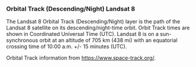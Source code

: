 ### Orbital Track (Descending/Night) Landsat 8
The Landsat 8 Orbital Track (Descending/Night) layer is the path of the Landsat 8 satellite on its descending/night-time orbit. Orbit Track times are shown in Coordinated Universal Time (UTC). Landsat 8 is on a sun-synchronous orbit at an altitude of 705 km (438 mi) with an equatorial crossing time of 10:00 a.m. +/- 15 minutes (UTC).

Orbital Track information from <https://www.space-track.org/>.
